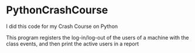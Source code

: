 # PythonCrashCourse
I did this code for my Crash Course on Python

This program registers the log-in/log-out of the users of a machine with the class events, and then print the active users in a report
